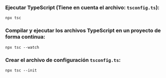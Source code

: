 ### Ejecutar TypeScript (Tiene en cuenta el archivo: `tsconfig.ts`):

```
npx tsc
```

### Compilar y ejecutar los archivos TypeScript en un proyecto de forma continua:

```
npx tsc --watch
```

### Crear el archivo de configuración `tsconfig.ts`:

```
npx tsc --init
```
